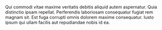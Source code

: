 Qui commodi vitae maxime veritatis debitis aliquid autem aspernatur. Quia distinctio ipsam repellat. Perferendis laboriosam consequatur fugiat rem magnam sit. Est fuga corrupti omnis dolorem maxime consequatur. Iusto ipsum qui ullam facilis aut repudiandae nobis id ea.